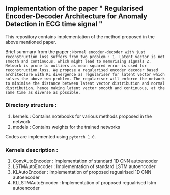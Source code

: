 ## Implementation of the paper " Regularised Encoder-Decoder Architecture for Anomaly Detection in ECG time signal "

This repository contains implementation of the method proposed in the above mentioned paper.

Brief summary from the paper :
```Normal encoder-decoder with just reconstruction loss suffers from two problem : 1. Latent vector is not smooth and continuous, which might lead to memorising signals 2. Network is prone to outliers as mean squared error is used for reconstruction loss. We propose a regularised encoder decoder based architecture with KL divergence as regulariser for latent vector which solves the above two problem. The regulariser will enforce the network to minimise the distance between latent vector distribution and normal distribution, hence making latent vector smooth and continuous, at the same time as diverse as possible.```

### Directory structure :
1. kernels : Contains notebooks for various methods proposed in the network
2. models : Contains weights for the trained networks

Codes are implemented using `pytorch 1.0`.

### Kernels description :
1. ConvAutoEncoder : Implementation of standard 1D CNN autoencoder
2. LSTMAutoEncoder : Implementation of standard LSTM autoencoder
3. KLAutoEncoder : Implementation of proposed regualrised 1D CNN autoencoder
4. KLLSTMAutoEncoder : Implementation of proposed regualrised lstm autoencoder
